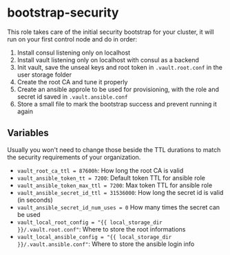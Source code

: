 # bootstrap-security

This role takes care of the initial security bootstrap for your cluster, it will
run on your first control node and do in order:

1. Install consul listening only on localhost
2. Install vault listening only on localhost with consul as a backend
3. Init vault, save the unseal keys and root token in `.vault.root.conf` in the
  user storage folder
4. Create the root CA and tune it properly
5. Create an ansible approle to be used for provisioning, with the role and
  secret id saved in `.vault.ansible.conf`
6. Store a small file to mark the bootstrap success and prevent running it again

## Variables

Usually you won't need to change those beside the TTL durations to match the
security requirements of your organization.

* `vault_root_ca_ttl = 87600h`: How long the root CA is valid
* `vault_ansible_token_tt = 7200`: Default token TTL for ansible role
* `vault_ansible_token_max_ttl = 7200`: Max token TTL for ansible role
* `vault_ansible_secret_id_ttl = 31536000`: How long the secret id is valid (in seconds)
* `vault_ansible_secret_id_num_uses = 0` How many times the secret can be used
* `vault_local_root_config = "{{ local_storage_dir }}/.vault.root.conf"`: Where to store the root informations
* `vault_local_ansible_config = "{{ local_storage_dir }}/.vault.ansible.conf"`: Where to store the ansible login info
